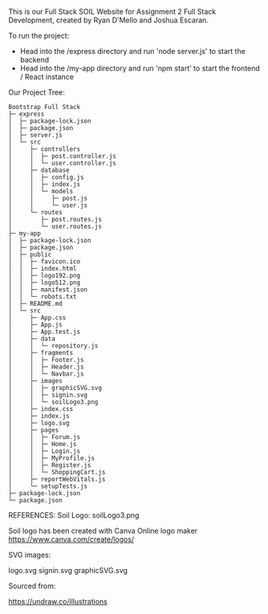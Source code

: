 This is our Full Stack SOIL Website for Assignment 2 Full Stack Development, created by Ryan D'Mello and Joshua Escaran.

To run the project:

- Head into the /express directory and run 'node server.js' to start the backend
- Head into the /my-app directory and run 'npm start' to start the frontend / React instance 



Our Project Tree:
```
Bootstrap Full Stack
├─ express
│  ├─ package-lock.json
│  ├─ package.json
│  ├─ server.js
│  └─ src
│     ├─ controllers
│     │  ├─ post.controller.js
│     │  └─ user.controller.js
│     ├─ database
│     │  ├─ config.js
│     │  ├─ index.js
│     │  └─ models
│     │     ├─ post.js
│     │     └─ user.js
│     └─ routes
│        ├─ post.routes.js
│        └─ user.routes.js
├─ my-app
│  ├─ package-lock.json
│  ├─ package.json
│  ├─ public
│  │  ├─ favicon.ico
│  │  ├─ index.html
│  │  ├─ logo192.png
│  │  ├─ logo512.png
│  │  ├─ manifest.json
│  │  └─ robots.txt
│  ├─ README.md
│  └─ src
│     ├─ App.css
│     ├─ App.js
│     ├─ App.test.js
│     ├─ data
│     │  └─ repository.js
│     ├─ fragments
│     │  ├─ Footer.js
│     │  ├─ Header.js
│     │  └─ Navbar.js
│     ├─ images
│     │  ├─ graphicSVG.svg
│     │  ├─ signin.svg
│     │  └─ soilLogo3.png
│     ├─ index.css
│     ├─ index.js
│     ├─ logo.svg
│     ├─ pages
│     │  ├─ Forum.js
│     │  ├─ Home.js
│     │  ├─ Login.js
│     │  ├─ MyProfile.js
│     │  ├─ Register.js
│     │  └─ ShoppingCart.js
│     ├─ reportWebVitals.js
│     └─ setupTests.js
├─ package-lock.json
└─ package.json

```

REFERENCES: 
Soil Logo: soilLogo3.png

Soil logo has been created with Canva Online logo maker https://www.canva.com/create/logos/

SVG images:

logo.svg signin.svg graphicSVG.svg

Sourced from:

https://undraw.co/illustrations

